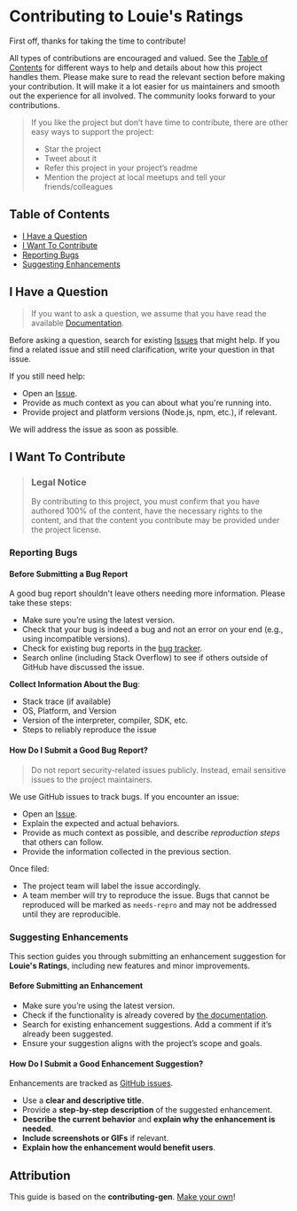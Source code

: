 # Contributing to Louie's Ratings

First off, thanks for taking the time to contribute!

All types of contributions are encouraged and valued. See the [Table of Contents](#table-of-contents) for different ways to help and details about how this project handles them. Please make sure to read the relevant section before making your contribution. It will make it a lot easier for us maintainers and smooth out the experience for all involved. The community looks forward to your contributions.

> If you like the project but don’t have time to contribute, there are other easy ways to support the project:
> - Star the project
> - Tweet about it
> - Refer this project in your project’s readme
> - Mention the project at local meetups and tell your friends/colleagues

## Table of Contents

- [I Have a Question](#i-have-a-question)
- [I Want To Contribute](#i-want-to-contribute)
- [Reporting Bugs](#reporting-bugs)
- [Suggesting Enhancements](#suggesting-enhancements)

## I Have a Question

> If you want to ask a question, we assume that you have read the available [Documentation](https://github.com/jeffreyHoelzel/LouiesRatings/blob/main/README.md).

Before asking a question, search for existing [Issues](https://github.com/jeffreyHoelzel/LouiesRatings/issues) that might help. If you find a related issue and still need clarification, write your question in that issue.

If you still need help:

- Open an [Issue](https://github.com/jeffreyHoelzel/LouiesRatings/issues/new).
- Provide as much context as you can about what you're running into.
- Provide project and platform versions (Node.js, npm, etc.), if relevant.

We will address the issue as soon as possible.

## I Want To Contribute

> ### Legal Notice
> By contributing to this project, you must confirm that you have authored 100% of the content, have the necessary rights to the content, and that the content you contribute may be provided under the project license.

### Reporting Bugs

#### Before Submitting a Bug Report

A good bug report shouldn't leave others needing more information. Please take these steps:

- Make sure you’re using the latest version.
- Check that your bug is indeed a bug and not an error on your end (e.g., using incompatible versions).
- Check for existing bug reports in the [bug tracker](https://github.com/jeffreyHoelzel/LouiesRatings/issues?q=label%3Abug).
- Search online (including Stack Overflow) to see if others outside of GitHub have discussed the issue.

**Collect Information About the Bug**:
- Stack trace (if available)
- OS, Platform, and Version
- Version of the interpreter, compiler, SDK, etc.
- Steps to reliably reproduce the issue

#### How Do I Submit a Good Bug Report?

> Do not report security-related issues publicly. Instead, email sensitive issues to the project maintainers.

We use GitHub issues to track bugs. If you encounter an issue:

- Open an [Issue](https://github.com/jeffreyHoelzel/LouiesRatings/issues/new).
- Explain the expected and actual behaviors.
- Provide as much context as possible, and describe *reproduction steps* that others can follow.
- Provide the information collected in the previous section.

Once filed:

- The project team will label the issue accordingly.
- A team member will try to reproduce the issue. Bugs that cannot be reproduced will be marked as `needs-repro` and may not be addressed until they are reproducible.

### Suggesting Enhancements

This section guides you through submitting an enhancement suggestion for **Louie's Ratings**, including new features and minor improvements.

#### Before Submitting an Enhancement

- Make sure you’re using the latest version.
- Check if the functionality is already covered by [the documentation](https://github.com/jeffreyHoelzel/LouiesRatings/blob/main/README.md).
- Search for existing enhancement suggestions. Add a comment if it’s already been suggested.
- Ensure your suggestion aligns with the project’s scope and goals.

#### How Do I Submit a Good Enhancement Suggestion?

Enhancements are tracked as [GitHub issues](https://github.com/jeffreyHoelzel/LouiesRatings/issues).

- Use a **clear and descriptive title**.
- Provide a **step-by-step description** of the suggested enhancement.
- **Describe the current behavior** and **explain why the enhancement is needed**.
- **Include screenshots or GIFs** if relevant.
- **Explain how the enhancement would benefit users**.

## Attribution
This guide is based on the **contributing-gen**. [Make your own](https://github.com/bttger/contributing-gen)!

